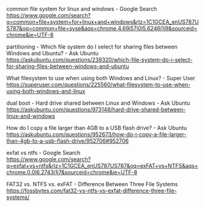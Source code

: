 common file system for linux and windows - Google Search  
 https://www.google.com/search?q=common+file+system+for+linux+and+windows&rlz=1C1GCEA_enUS787US787&oq=common+file+syse&aqs=chrome.4.69i57j0l5.6246j1j9&sourceid=chrome&ie=UTF-8  

partitioning - Which file system do I select for sharing files between Windows and Ubuntu? - Ask Ubuntu  
 https://askubuntu.com/questions/239320/which-file-system-do-i-select-for-sharing-files-between-windows-and-ubuntu  

What filesystem to use when using both Windows and Linux? - Super User  
 https://superuser.com/questions/225560/what-filesystem-to-use-when-using-both-windows-and-linux  

dual boot - Hard drive shared between Linux and Windows - Ask Ubuntu  
 https://askubuntu.com/questions/973148/hard-drive-shared-between-linux-and-windows  

How do I copy a file larger than 4GB to a USB flash drive? - Ask Ubuntu  
 https://askubuntu.com/questions/952673/how-do-i-copy-a-file-larger-than-4gb-to-a-usb-flash-drive/952706#952706  

exfat vs ntfs - Google Search  
 https://www.google.com/search?q=exfat+vs+ntfs&rlz=1C1GCEA_enUS787US787&oq=exFAT+vs+NTFS&aqs=chrome.0.0l6.2743j1j7&sourceid=chrome&ie=UTF-8  

FAT32 vs. NTFS vs. exFAT - Difference Between Three File Systems  
 https://fossbytes.com/fat32-vs-ntfs-vs-exfat-difference-three-file-systems/  

